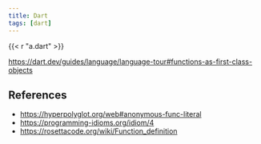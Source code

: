```yaml
---
title: Dart
tags: [dart]
---
```


{{< r "a.dart" >}}

<https://dart.dev/guides/language/language-tour#functions-as-first-class-objects>

## References

- <https://hyperpolyglot.org/web#anonymous-func-literal>
- <https://programming-idioms.org/idiom/4>
- <https://rosettacode.org/wiki/Function_definition>

